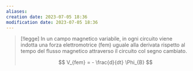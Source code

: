 ```yaml
---
aliases: 
creation date: 2023-07-05 18:36
modification date: 2023-07-05 18:36
---
```


>[!legge]
>In un campo magnetico variabile, in ogni circuito viene indotta una forza elettromotrice (fem) uguale alla derivata rispetto al tempo del flusso magnetico attraverso il circuito col segno cambiato.
>
> $$ V_{fem} = - \frac{d}{dt} \Phi_{B} $$
